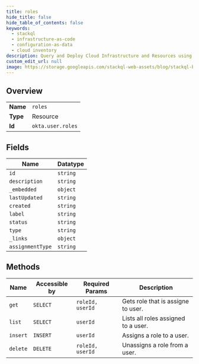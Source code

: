```yaml
---
title: roles
hide_title: false
hide_table_of_contents: false
keywords:
  - stackql
  - infrastructure-as-code
  - configuration-as-data
  - cloud inventory
description: Query and Deploy Cloud Infrastructure and Resources using SQL
custom_edit_url: null
image: https://storage.googleapis.com/stackql-web-assets/blog/stackql-blog-post-featured-image.png
---
```

  
    

## Overview
<table><tbody>
<tr><td><b>Name</b></td><td><code>roles</code></td></tr>
<tr><td><b>Type</b></td><td>Resource</td></tr>
<tr><td><b>Id</b></td><td><code>okta.user.roles</code></td></tr>
</tbody></table>

## Fields
| Name | Datatype |
| ---- | -------- |
| `id` | `string` |
| `description` | `string` |
| `_embedded` | `object` |
| `lastUpdated` | `string` |
| `created` | `string` |
| `label` | `string` |
| `status` | `string` |
| `type` | `string` |
| `_links` | `object` |
| `assignmentType` | `string` |
## Methods
| Name | Accessible by | Required Params | Description |
| ---- | ------------- | --------------- | ----------- |
| `get` | `SELECT` | `roleId, userId` | Gets role that is assigne to user. |
| `list` | `SELECT` | `userId` | Lists all roles assigned to a user. |
| `insert` | `INSERT` | `userId` | Assigns a role to a user. |
| `delete` | `DELETE` | `roleId, userId` | Unassigns a role from a user. |
